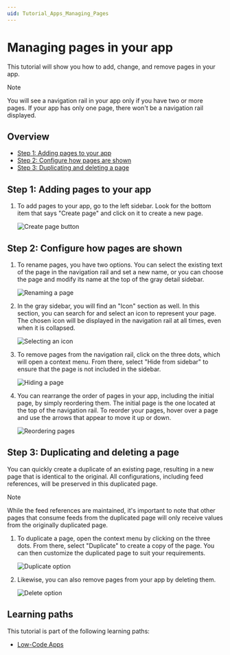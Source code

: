 ```yaml
---
uid: Tutorial_Apps_Managing_Pages
---
```

# Managing pages in your app

This tutorial will show you how to add, change, and remove pages in your app.

> [!NOTE]
> You will see a navigation rail in your app only if you have two or more pages. If your app has only one page, there won't be a navigation rail displayed.

## Overview

- [Step 1: Adding pages to your app](#step-1-adding-pages-to-your-app)
- [Step 2: Configure how pages are shown](#step-2-configure-how-pages-are-shown)
- [Step 3: Duplicating and deleting a page](#step-3-duplicating-and-deleting-a-page)

## Step 1: Adding pages to your app

1. To add pages to your app, go to the left sidebar. Look for the bottom item that says "Create page" and click on it to create a new page.

   ![Create page button](~/tutorials/images/PageAdd.png)

## Step 2: Configure how pages are shown

1. To rename pages, you have two options. You can select the existing text of the page in the navigation rail and set a new name, or you can choose the page and modify its name at the top of the gray detail sidebar.

   ![Renaming a page](~/tutorials/images/PageRename.png)

1. In the gray sidebar, you will find an "Icon" section as well. In this section, you can search for and select an icon to represent your page. The chosen icon will be displayed in the navigation rail at all times, even when it is collapsed.

   ![Selecting an icon](~/tutorials/images/PageIcon.png)

1. To remove pages from the navigation rail, click on the three dots, which will open a context menu. From there, select "Hide from sidebar" to ensure that the page is not included in the sidebar.

   ![Hiding a page](~/tutorials/images/PageHideFromSidebar.png)

1. You can rearrange the order of pages in your app, including the initial page, by simply reordering them. The initial page is the one located at the top of the navigation rail. To reorder your pages, hover over a page and use the arrows that appear to move it up or down.

   ![Reordering pages](~/tutorials/images/PageReorder.png)

## Step 3: Duplicating and deleting a page

You can quickly create a duplicate of an existing page, resulting in a new page that is identical to the original. All configurations, including feed references, will be preserved in this duplicated page.

> [!NOTE]
> While the feed references are maintained, it's important to note that other pages that consume feeds from the duplicated page will only receive values from the originally duplicated page.

1. To duplicate a page, open the context menu by clicking on the three dots. From there, select "Duplicate" to create a copy of the page. You can then customize the duplicated page to suit your requirements.

   ![Duplicate option](~/tutorials/images/PageDuplicate.png)

1. Likewise, you can also remove pages from your app by deleting them.

   ![Delete option](~/tutorials/images/PageDelete.png)

## Learning paths

This tutorial is part of the following learning paths:

- [Low-Code Apps](xref:Tutorial_Apps)

